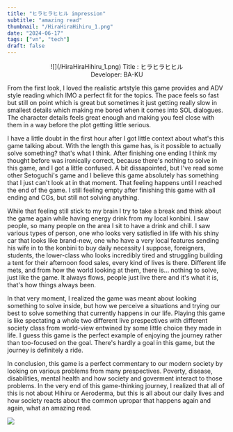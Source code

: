 ```yaml
---
title: "ヒラヒラヒヒル impression"
subtitle: "amazing read"
thumbnail: "/HiraHiraHihiru_1.png"
date: "2024-06-17"
tags: ["vn", "tech"]
draft: false
---
```


<center>
![](/HiraHiraHihiru_1.png)
Title : ヒラヒラヒヒル <br/>
Developer: BA-KU <br/>
</center>

From the first look, I loved the realistic artstyle this game provides and ADV style reading which IMO a perfect fit for the topics. The pace feels so fast but still on point which is great but sometimes it just getting really slow in smallest details which making me bored when it comes into SOL dialogues. The character details feels great enough and making you feel close with them in a way before the plot getting little serious.

I have a little doubt in the first hour after I got little context about what's this game talking about. With the length this game has, is it possible to actually solve something? that's what I think. After finishing one ending I think my thought before was ironically correct, because there's nothing to solve in this game, and I got a little confused. A bit dissapointed, but I've read some other Setoguchi's game and I believe this game absolutely has something that I just can't look at in that moment. That feeling happens until I reached the end of the game. I still feeling empty after finishing this game with all ending and CGs, but still not solving anything. 

While that feeling still stick to my brain I try to take a break and think about the game again while having energy drink from my local konbini. I saw people, so many people on the area I sit to have a drink and chill. I saw various types of person, one who looks very satisfied in life with his shiny car that looks like brand-new, one who have a very local features sending his wife in to the konbini to buy daily necessity I suppose, foreigners, students, the lower-class who looks incredibly tired and struggling building a tent for their afternoon food sales, every kind of lives is there. Different life mets, and from how the world looking at them, there is... nothing to solve, just like the game. It always flows, people just live there and it's what it is, that's how things always been.

In that very moment, I realized the game was meant about looking something to solve inside, but how we perceive a situations and trying our best to solve something that currently happens in our life. Playing this game is like spectating a whole two different live prespectives with different society class from world-view entwined by some little choice they made in life. I guess this game is the perfect example of enjoying the journey rather than too-focused on the goal. There's hardly a goal in this game, but the journey is definitely a ride.

In conclusion, this game is a perfect commentary to our modern society by looking on various problems from many prespectives. Poverty, disease, disabilities, mental health and how society and goverment interact to those problems. In the very end of this game-thinking journey, I realized that all of this is not about Hihiru or Aeroderma, but this is all about our daily lives and how society reacts about the common upropar that happens again and again, what an amazing read.

![](/HiraHiraHihiru_2.png)